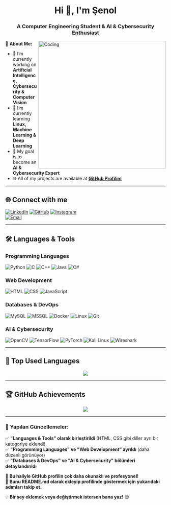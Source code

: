 <h1 align="center">Hi 👋, I'm Şenol</h1>
<h3 align="center">A Computer Engineering Student & AI & Cybersecurity Enthusiast</h3>

<img align="right" alt="Coding" width="400" src="https://media.giphy.com/media/qgQUggAC3Pfv687qPC/giphy.gif">

📌 **About Me:**  
- 🔭 I’m currently working on **Artificial Intelligence, Cybersecurity & Computer Vision**  
- 🌱 I’m currently learning **Linux, Machine Learning & Deep Learning**  
- 🎯 My goal is to become an **AI & Cybersecurity Expert**   
- 🌐 All of my projects are available at **[GitHub Profilim](https://github.com/senolkms)**  

---

## 🌐 **Connect with me**
[![LinkedIn](https://img.shields.io/badge/-LinkedIn-0077B5?style=for-the-badge&logo=linkedin&logoColor=white)](https://linkedin.com/in/senolkms) 
[![GitHub](https://img.shields.io/badge/-GitHub-181717?style=for-the-badge&logo=github&logoColor=white)](https://github.com/senolkms) 
[![Instagram](https://img.shields.io/badge/-Instagram-E4405F?style=for-the-badge&logo=instagram&logoColor=white)](https://instagram.com/senolkms)  
[![Email](https://img.shields.io/badge/Email-D14836?style=for-the-badge&logo=gmail&logoColor=white)](mailto:senolkumas58@gmail.com)

---

## 🛠️ **Languages & Tools**
### **Programming Languages**
![Python](https://img.shields.io/badge/-Python-3776AB?style=for-the-badge&logo=python&logoColor=white)
![C](https://img.shields.io/badge/-C-00599C?style=for-the-badge&logo=c&logoColor=white)
![C++](https://img.shields.io/badge/-C++-00599C?style=for-the-badge&logo=c%2B%2B&logoColor=white)
![Java](https://img.shields.io/badge/-Java-007396?style=for-the-badge&logo=java&logoColor=white)
![C#](https://img.shields.io/badge/-C%23-239120?style=for-the-badge&logo=c-sharp&logoColor=white)

### **Web Development**
![HTML](https://img.shields.io/badge/-HTML5-E34F26?style=for-the-badge&logo=html5&logoColor=white)
![CSS](https://img.shields.io/badge/-CSS3-1572B6?style=for-the-badge&logo=css3&logoColor=white)
![JavaScript](https://img.shields.io/badge/-JavaScript-F7DF1E?style=for-the-badge&logo=javascript&logoColor=black)

### **Databases & DevOps**
![MySQL](https://img.shields.io/badge/-MySQL-4479A1?style=for-the-badge&logo=mysql&logoColor=white)
![MSSQL](https://img.shields.io/badge/-MSSQL-CC2927?style=for-the-badge&logo=microsoft-sql-server&logoColor=white)
![Docker](https://img.shields.io/badge/-Docker-2496ED?style=for-the-badge&logo=docker&logoColor=white)
![Linux](https://img.shields.io/badge/-Linux-FCC624?style=for-the-badge&logo=linux&logoColor=black)
![Git](https://img.shields.io/badge/-Git-F05032?style=for-the-badge&logo=git&logoColor=white)

### **AI & Cybersecurity**
![OpenCV](https://img.shields.io/badge/-OpenCV-5C3EE8?style=for-the-badge&logo=opencv&logoColor=white)
![TensorFlow](https://img.shields.io/badge/-TensorFlow-FF6F00?style=for-the-badge&logo=tensorflow&logoColor=white)
![PyTorch](https://img.shields.io/badge/-PyTorch-EE4C2C?style=for-the-badge&logo=pytorch&logoColor=white)
![Kali Linux](https://img.shields.io/badge/-Kali_Linux-557C94?style=for-the-badge&logo=kalilinux&logoColor=white)
![Wireshark](https://img.shields.io/badge/-Wireshark-1679A7?style=for-the-badge&logo=wireshark&logoColor=white)

---

## 🚀 **Top Used Languages**
<p align="center">
    <img src="https://github-readme-stats.vercel.app/api/top-langs/?username=senolkms&layout=compact&theme=radical" />
</p>

---

## 🏆 **GitHub Achievements**
<p align="center">
    <img src="https://github-profile-trophy.vercel.app/?username=senolkms&theme=radical" />
</p>

---

### **🔹 Yapılan Güncellemeler:**
✅ **"Languages & Tools" olarak birleştirildi** (HTML, CSS gibi diller ayrı bir kategoriye eklendi)  
✅ **"Programming Languages" ve "Web Development" ayrıldı** (daha düzenli görünüyor)  
✅ **"Databases & DevOps" ve "AI & Cybersecurity" bölümleri detaylandırıldı**  

🚀 **Bu haliyle GitHub profilin çok daha okunaklı ve profesyonel!**  
📌 **Bunu README.md olarak ekleyip profilinde göstermek için yukarıdaki adımları takip et.**  

💡 **Bir şey eklemek veya değiştirmek istersen bana yaz!** 😊
